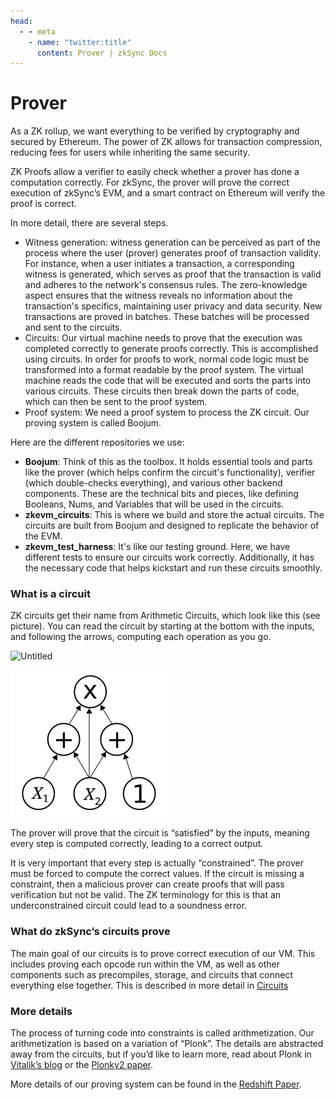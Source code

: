 ```yaml
---
head:
  - - meta
    - name: "twitter:title"
      content: Prover | zkSync Docs
---
```


# Prover

As a ZK rollup, we want everything to be verified by cryptography and secured by Ethereum. The power of ZK allows for
transaction compression, reducing fees for users while inheriting the same security.

ZK Proofs allow a verifier to easily check whether a prover has done a computation correctly. For zkSync, the prover
will prove the correct execution of zkSync’s EVM, and a smart contract on Ethereum will verify the proof is correct.

In more detail, there are several steps.

- Witness generation: witness generation can be perceived as part of the process where the user (prover) generates proof
  of transaction validity. For instance, when a user initiates a transaction, a corresponding witness is generated,
  which serves as proof that the transaction is valid and adheres to the network's consensus rules. The zero-knowledge
  aspect ensures that the witness reveals no information about the transaction's specifics, maintaining user privacy and
  data security. New transactions are proved in batches. These batches will be processed and sent to the circuits.
- Circuits: Our virtual machine needs to prove that the execution was completed correctly to generate proofs correctly.
  This is accomplished using circuits. In order for proofs to work, normal code logic must be transformed into a format
  readable by the proof system. The virtual machine reads the code that will be executed and sorts the parts into
  various circuits. These circuits then break down the parts of code, which can then be sent to the proof system.
- Proof system: We need a proof system to process the ZK circuit. Our proving system is called Boojum.

Here are the different repositories we use:

- **Boojum**: Think of this as the toolbox. It holds essential tools and parts like the prover (which helps confirm the
  circuit's functionality), verifier (which double-checks everything), and various other backend components. These are
  the technical bits and pieces, like defining Booleans, Nums, and Variables that will be used in the circuits.
- **zkevm_circuits**: This is where we build and store the actual circuits. The circuits are built from Boojum and
  designed to replicate the behavior of the EVM.
- **zkevm_test_harness**: It's like our testing ground. Here, we have different tests to ensure our circuits work
  correctly. Additionally, it has the necessary code that helps kickstart and run these circuits smoothly.

### What is a circuit

ZK circuits get their name from Arithmetic Circuits, which look like this (see picture). You can read the circuit by
starting at the bottom with the inputs, and following the arrows, computing each operation as you go.

![Untitled](./img/intro_to_zkSync’s_ZK/circuit.png)

![Arithmetic Circuit Diagram](../../../assets/images/circuit.png)

The prover will prove that the circuit is “satisfied” by the inputs, meaning every step is computed correctly, leading
to a correct output.

It is very important that every step is actually “constrained”. The prover must be forced to compute the correct values.
If the circuit is missing a constraint, then a malicious prover can create proofs that will pass verification but not be
valid. The ZK terminology for this is that an underconstrained circuit could lead to a soundness error.

### What do zkSync’s circuits prove

The main goal of our circuits is to prove correct execution of our VM. This includes proving each opcode run within the
VM, as well as other components such as precompiles, storage, and circuits that connect everything else together. This
is described in more detail in
[Circuits](https://github.com/code-423n4/2023-10-zksync/blob/main/docs/Circuits%20Section/Circuits.md)

### More details

The process of turning code into constraints is called arithmetization. Our arithmetization is based on a variation of
“Plonk”. The details are abstracted away from the circuits, but if you’d like to learn more, read about Plonk in
[Vitalik’s blog](https://vitalik.ca/general/2019/09/22/plonk.html) or the
[Plonky2 paper](https://github.com/mir-protocol/plonky2/blob/main/plonky2/plonky2.pdf).

More details of our proving system can be found in the [Redshift Paper](https://eprint.iacr.org/2019/1400.pdf).
